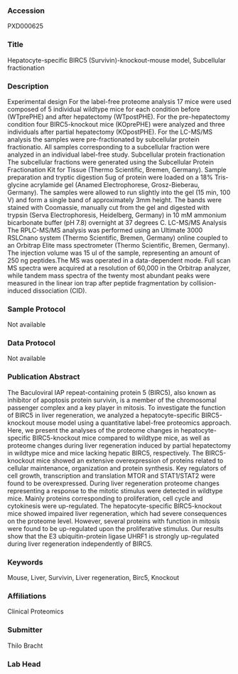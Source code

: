 ### Accession
PXD000625

### Title
Hepatocyte-specific BIRC5 (Survivin)-knockout-mouse model, Subcellular fractionation

### Description
Experimental design For the label-free proteome analysis 17 mice were used composed of 5 individual wildtype mice for each condition before (WTprePHE) and after hepatectomy (WTpostPHE).  For the pre-hepatectomy condition four BIRC5-knockout mice (KOprePHE) were analyzed and three individuals after partial hepatectomy (KOpostPHE). For the LC-MS/MS analysis the samples were pre-fractionated by subcellular protein fractionatio. All samples corresponding to a subcellular fraction were analyzed in an individual label-free study.    Subcellular protein fractionation The subcellular fractions were generated using the Subcellular Protein Fractionation Kit for Tissue (Thermo Scientific, Bremen, Germany).    Sample preparation and tryptic digestion 5ug of protein were loaded on a 18% Tris-glycine acrylamide gel (Anamed Electrophorese, Grosz-Bieberau, Germany).  The samples were allowed to run slightly into the gel (15 min, 100 V) and form a single band of approximately 3mm height.  The bands were stained with Coomassie, manually cut from the gel and digested with trypsin (Serva Electrophoresis, Heidelberg, Germany) in 10 mM ammonium bicarbonate buffer (pH 7.8) overnight at 37 degrees C.   LC-MS/MS Analysis  The RPLC-MS/MS analysis was performed using an Ultimate 3000 RSLCnano system (Thermo Scientific, Bremen, Germany) online coupled to an Orbitrap Elite mass spectrometer (Thermo Scientific, Bremen, Germany).  The injection volume was 15 ul of the sample, representing an amount of 250 ng peptides.The MS was operated in a data-dependent mode. Full scan MS spectra were acquired at a resolution of 60,000 in the Orbitrap analyzer, while tandem mass spectra of the twenty most abundant peaks were measured in the linear ion trap after peptide fragmentation by collision-induced dissociation (CID).

### Sample Protocol
Not available

### Data Protocol
Not available

### Publication Abstract
The Baculoviral IAP repeat-containing protein 5 (BIRC5), also known as inhibitor of apoptosis protein survivin, is a member of the chromosomal passenger complex and a key player in mitosis. To investigate the function of BIRC5 in liver regeneration, we analyzed a hepatocyte-specific BIRC5-knockout mouse model using a quantitative label-free proteomics approach. Here, we present the analyses of the proteome changes in hepatocyte-specific BIRC5-knockout mice compared to wildtype mice, as well as proteome changes during liver regeneration induced by partial hepatectomy in wildtype mice and mice lacking hepatic BIRC5, respectively. The BIRC5-knockout mice showed an extensive overexpression of proteins related to cellular maintenance, organization and protein synthesis. Key regulators of cell growth, transcription and translation MTOR and STAT1/STAT2 were found to be overexpressed. During liver regeneration proteome changes representing a response to the mitotic stimulus were detected in wildtype mice. Mainly proteins corresponding to proliferation, cell cycle and cytokinesis were up-regulated. The hepatocyte-specific BIRC5-knockout mice showed impaired liver regeneration, which had severe consequences on the proteome level. However, several proteins with function in mitosis were found to be up-regulated upon the proliferative stimulus. Our results show that the E3 ubiquitin-protein ligase UHRF1 is strongly up-regulated during liver regeneration independently of BIRC5.

### Keywords
Mouse, Liver, Survivin, Liver regeneration, Birc5, Knockout

### Affiliations
Clinical Proteomics

### Submitter
Thilo Bracht

### Lab Head


